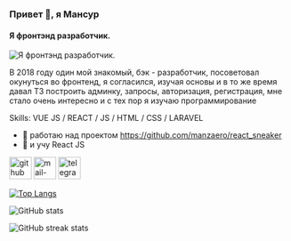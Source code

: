 ### Привет 👋, я Мансур
#### Я фронтэнд разработчик.
![Я фронтэнд разработчик.](https://blog.vverh.digital/wp-content/uploads/2022/11/LaravelVueViteSSR.png)

В 2018 году один мой знакомый, бэк - разработчик, посоветовал окунуться во фронтенд, я согласился, изучая основы и в то же время давал ТЗ построить админку, запросы, авторизация, регистрация, мне стало очень интересно и с тех пор я изучаю программирование

Skills: VUE JS / REACT / JS / HTML / CSS / LARAVEL

- 🔭 работаю над проектом https://github.com/manzaero/react_sneaker 
- 🌱 и учу React JS 


[<img src='https://cdn.jsdelivr.net/npm/simple-icons@3.0.1/icons/github.svg' alt='github' height='40'>](https://github.com/manzaero)  [<img src='https://cdn.jsdelivr.net/npm/simple-icons@3.0.1/icons/mail-dot-ru.svg' alt='mail-dot-ru' height='40'>](manzaero@mail.ru)  [<img src='https://cdn.jsdelivr.net/npm/simple-icons@3.0.1/icons/telegram.svg' alt='telegram' height='40'>](https://t.me/manzaero)  

[![Top Langs](https://github-readme-stats.vercel.app/api/top-langs/?username=manzaero)](https://github.com/anuraghazra/github-readme-stats)

![GitHub stats](https://github-readme-stats.vercel.app/api?username=manzaero&show_icons=true&count_private=true)  

![GitHub streak stats](https://streak-stats.demolab.com/?user=manzaero)  

